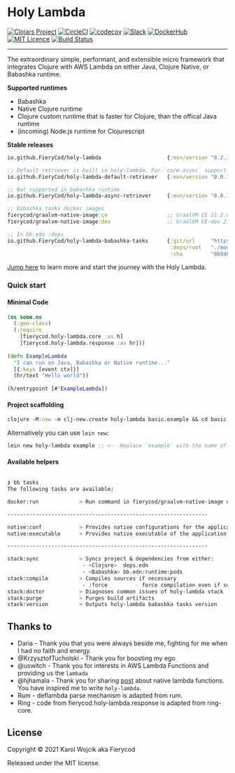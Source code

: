 # Holy Lambda
[![Clojars Project](https://img.shields.io/clojars/v/io.github.FieryCod/holy-lambda.svg?logo=clojure&logoColor=white)](https://clojars.org/io.github.FieryCod/holy-lambda)
[![CircleCI](https://circleci.com/gh/FieryCod/holy-lambda/tree/master.svg?style=svg)](https://circleci.com/gh/FieryCod/holy-lambda/tree/master)
[![codecov](https://codecov.io/gh/FieryCod/holy-lambda/branch/master/graph/badge.svg)](https://codecov.io/gh/FieryCod/holy-lambda)
[![Slack](https://img.shields.io/badge/Slack-holy--lambda-blue?logo=slack)](https://clojurians.slack.com/messages/holy-lambda/)
[![DockerHub](https://img.shields.io/docker/pulls/fierycod/graalvm-native-image.svg?logo=docker)](https://hub.docker.com/r/fierycod/graalvm-native-image)
[![MIT Licence](https://badges.frapsoft.com/os/mit/mit.svg?v=103)](https://opensource.org/licenses/mit-license.php)
[![Build Status](https://dev.azure.com/vetcard/holy-lambda/_apis/build/status/FieryCod.holy-lambda?branchName=master)](https://dev.azure.com/vetcard/holy-lambda/_build/latest?definitionId=2&branchName=master)

---

The extraordinary simple, performant, and extensible micro framework that integrates Clojure with AWS Lambda on either Java, Clojure Native, or Babashka runtime. 

**Supported runtimes**
  - Babashka
  - Native Clojure runtime
  - Clojure custom runtime that is faster for Clojure, than the offical Java runtime
  - (incoming) Node.js runtime for Clojurescript

**Stable releases**

``` clojure
io.github.FieryCod/holy-lambda                     {:mvn/version "0.2.3"}

;; Default retriever is built in holy-lambda. For `core.async` support use `async-retriever`
io.github.FieryCod/holy-lambda-default-retriever   {:mvn/version "0.0.7"}

;; Not supported in babashka runtime
io.github.FieryCod/holy-lambda-async-retriever     {:mvn/version "0.0.7"}

;; Babashka tasks docker images
fierycod/graalvm-native-image:ce                   ;; GraalVM CE 21.2.0
fierycod/graalvm-native-image:dev                  ;; GraalVM CE-dev 21.3.0-dev_20210817_2030 (https://github.com/graalvm/graalvm-ce-dev-builds/releases/)

;; In bb.edn :deps
io.github.FieryCod/holy-lambda-babashka-tasks      {:git/url     "https://github.com/FieryCod/holy-lambda"
                                                    :deps/root   "./modules/holy-lambda-babashka-tasks"
                                                    :sha         "8b948be359f3556523a0b553050a20569af0224d"}
```

[Jump here](https://cljdoc.org/d/io.github.FieryCod/holy-lambda/CURRENT/doc/tutorial) to learn more and start the journey with the Holy Lambda.

### Quick start
#### Minimal Code
``` clojure
(ns some.ns
  (:gen-class)
  (:require 
    [fierycod.holy-lambda.core :as h]
    [fierycod.holy-lambda.response :as hr]))
    
(defn ExampleLambda
  "I can run on Java, Babashka or Native runtime..."
  [{:keys [event ctx]}]
  (hr/text "Hello world"))
  
(h/entrypoint [#'ExampleLambda])
```
#### Project scaffolding

``` clojure
clojure -M:new -m clj-new.create holy-lambda basic.example && cd basic.example && bb stack:sync
```

Alternatively you can use `lein new`:

``` clojure
lein new holy-lambda example ;; <-- Replace `example` with the name of the project
```

#### Available helpers

``` sh

❯ bb tasks
The following tasks are available:

docker:run             > Run command in fierycod/graalvm-native-image docker context 

----------------------------------------------------------------

native:conf            > Provides native configurations for the application
native:executable      > Provides native executable of the application

----------------------------------------------------------------

stack:sync             > Syncs project & dependencies from either:
                        - <Clojure>  deps.edn
                        - <Babashka> bb.edn:runtime:pods
stack:compile          > Compiles sources if necessary
                        - :force         - force compilation even if sources did not change
stack:doctor           > Diagnoses common issues of holy-lambda stack
stack:purge            > Purges build artifacts
stack:version          > Outputs holy-lambda babashka tasks version
```

## Thanks to
- Daria - Thank you that you were always beside me, fighting for me when I had no faith and energy.
- @KrzysztofTucholski - Thank you for boosting my ego
- @uswitch - Thank you for interests in AWS Lambda Functions and providing us the `lambada`
- @hjhamala - Thank you for sharing [post](https://dev.solita.fi/2018/12/07/fast-starting-clojure-lambdas-using-graalvm.html) about native lambda functions. You have inspired me to write `holy-lambda`.
- Rum - deflambda parse mechanism is adapted from rum.
- Ring - code from fierycod.holy-lambda.response is adapted from ring-core. 

## License
Copyright © 2021 Karol Wojcik aka Fierycod

Released under the MIT license.
